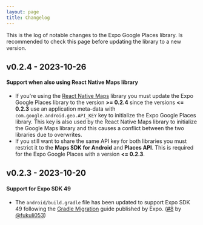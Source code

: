 ```yaml
---
layout: page
title: Changelog
---
```


This is the log of notable changes to the Expo Google Places library. Is recommended to check this page before updating the library to a new version.

## v0.2.4 - 2023-10-26

#### Support when also using React Native Maps library

- If you're using the [React Native Maps](https://github.com/react-native-maps/react-native-maps) library you must update the Expo Google Places library to the version **>= 0.2.4** since the versions **<= 0.2.3** use an application meta-data with `com.google.android.geo.API_KEY` key to initialize the Expo Google Places library. This key is also used by the React Native Maps library to initialize the Google Maps library and this causes a conflict between the two libraries due to overwrites.
- If you still want to share the same API key for both libraries you must restrict it to the **Maps SDK for Android** and **Places API**. This is required for the Expo Google Places with a version **<= 0.2.3**.

## v0.2.3 - 2023-10-20

#### Support for Expo SDK 49

- The `android/build.gradle` file has been updated to support Expo SDK 49 following the [Gradle Migration](https://github.com/expo/fyi/blob/main/expo-modules-gradle8-migration.md) guide published by Expo. ([#8](https://github.com/devpgcs/expo-google-places/pull/8) by [@fukuli053](https://github.com/fukuli053))
